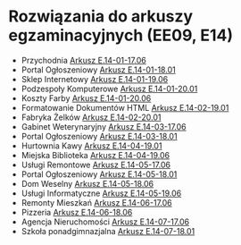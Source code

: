 # Rozwiązania do arkuszy egzaminacyjnych (EE09, E14)

- Przychodnia [Arkusz E.14-01-17.06](/Arkusz-E.14-01-17.06/)
- Portal Ogłoszeniowy [Arkusz E.14-01-18.01](/Arkusz-E.14-01-18.01/)
- Sklep Internetowy [Arkusz E.14-01-19.06](/Arkusz-E.14-01-19.06/)
- Podzespoły Komputerowe [Arkusz E.14-01-20.01](/Arkusz-E.14-01-20.01/)
- Koszty Farby [Arkusz E.14-01-20.06](/Arkusz-E.14-01-20.06/)
- Formatowanie Dokumentów HTML [Arkusz E.14-02-19.01](/Arkusz-E.14-02-19.01/)
- Fabryka Żelków [Arkusz E.14-02-20.01](/Arkusz-E.14-02-20.01/)
- Gabinet Weterynaryjny [Arkusz E.14-03-17.06](/Arkusz-E.14-03-17.06/)
- Portal Ogłoszeniowy [Arkusz E.14-03-18.01](/Arkusz-E.14-03-18.01/)
- Hurtownia Kawy [Arkusz E.14-04-19.01](/Arkusz-E.14-04-19.01/)
- Miejska Biblioteka [Arkusz E.14-04-19.06](/Arkusz-E.14-04-19.06/)
- Usługi Remontowe [Arkusz E.14-05-17.06](/Arkusz-E.14-05-17.06/)
- Portal Ogłoszeniowy [Arkusz E.14-05-18.01](/Arkusz-E.14-05-18.01/)
- Dom Weselny [Arkusz E.14-05-18.06](/Arkusz-E.14-05-18.06/)
- Usługi Informatyczne [Arkusz E.14-05-19.06](/Arkusz-E.14-05-19.06/)
- Remonty Mieszkań [Arkusz E.14-06-17.06](/Arkusz-E.14-06-17.06/)
- Pizzeria [Arkusz E.14-06-18.06](/Arkusz-E.14-06-18.06/)
- Agencja Nieruchomości [Arkusz E.14-07-17.06](/Arkusz-E.14-07-17.06/)
- Szkoła ponadgimnazjalna [Arkusz E.14-07-18.01](/Arkusz-E.14-07-18.01/)
